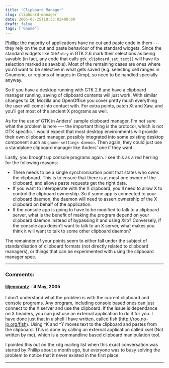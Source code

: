 ```yaml
---
title: 'Clipboard Manager'
slug: clipboard-manager
date: 2005-05-25T18:33:02+08:00
draft: false
tags: ['Gnome']
---
```


[Phillip](http://pvanhoof.be/blog/index.php/2005/05/25/31-the-save_targets-atom):
the majority of applications have no cut and paste code in them --- they
rely on the cut and paste behaviour of the standard widgets. Since the
standard widgets like `GtkEntry` in GTK 2.6 mark their selections as
being savable (in fact, any code that calls `gtk_clipboard_set_text()`
will have its selection marked as savable). Most of the remaining cases
are ones where you\'d want to be selective in what gets saved (e.g.
selecting cell ranges in Gnumeric, or regions of images in Gimp), so
need to be handled specially anyway.

So if you have a desktop running with GTK 2.6 and have a clipboard
manager running, saving of clipboard contents will just work. With
similar changes to Qt, Mozilla and OpenOffice you cover pretty much
everything the user will come into contact with. For extra points, patch
Xt and Xaw, and you\'ll get most of the ancient X programs as well.

As for the use of GTK in Anders\' sample clipboard manager, I\'m not
sure what the problem is here --- the important thing is the protocol,
which is not GTK specific. I would expect that most desktop environments
will provide their own clipboard manager, possibly integrated into some
existing desktop component such as `gnome-settings-daemon`. Then again,
they could just use a standalone clipboard manager like Anders\' one if
they want.

Lastly, you brought up console programs again. I see this as a red
herring for the following reasons:

-   There needs to be a single synchronisation point that states who
    owns the clipboard. This is to ensure that there is at most one
    owner of the clipboard, and allows paste requests get the right
    data.
-   If you want to interoperate with the X clipboard, you\'ll need to
    allow X to control the clipboard ownership. So if some app is
    connected to your clipboard daemon, the daemon will need to assert
    ownership of the X clipboard on behalf of the application.
-   If the console app is going to have to be modified to talk to a
    clipboard server, what is the benefit of making the program depend
    on your clipboard daemon instead of bypassing it and using Xlib?
    Conversely, if the console app doesn\'t want to talk to an X server,
    what makes you think it will want to talk to some other clipboard
    daemon?

The remainder of your points seem to either fall under the subject of
standardisation of clipboard formats (not directly related to clipboard
managers), or things that can be experimented with using the clipboard
manager spec.

---
### Comments:
#### [liljencrantz](http://roo.no-ip.org/fish) - <time datetime="2005-05-26 23:38:10">4 May, 2005</time>

I don\'t understand what the problem is with the current clipboard and
console programs. Any program, including console based ones can just
connect to the X server and use the clipboard. If the issue is
dependance on X headers, you can just use an external application to do
it for you. I have done just that in a shell I have written, called fish
(<http://roo.no-ip.org/fish>). Using \^K and \^Y moves text to the
clipboard and pastes from the clipboard. This is done by calling an
external application called xsel (Not written by me), which is a
commandline based clipboard manipulation tool.

I pointed this out on the xdg mailing list when this exact conversation
was started by Phillip about a month ago, but everyone was to busy
solving the problem to notice that it never existed in the first place.

---
